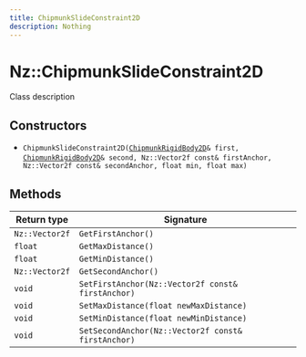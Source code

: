 ```yaml
---
title: ChipmunkSlideConstraint2D
description: Nothing
---
```


# Nz::ChipmunkSlideConstraint2D

Class description

## Constructors

- `ChipmunkSlideConstraint2D(`[`ChipmunkRigidBody2D`](documentation/generated/ChipmunkPhysics2D/ChipmunkRigidBody2D.md)`& first, `[`ChipmunkRigidBody2D`](documentation/generated/ChipmunkPhysics2D/ChipmunkRigidBody2D.md)`& second, Nz::Vector2f const& firstAnchor, Nz::Vector2f const& secondAnchor, float min, float max)`

## Methods

| Return type | Signature |
| ----------- | --------- |
| `Nz::Vector2f` | `GetFirstAnchor()` |
| `float` | `GetMaxDistance()` |
| `float` | `GetMinDistance()` |
| `Nz::Vector2f` | `GetSecondAnchor()` |
| `void` | `SetFirstAnchor(Nz::Vector2f const& firstAnchor)` |
| `void` | `SetMaxDistance(float newMaxDistance)` |
| `void` | `SetMinDistance(float newMinDistance)` |
| `void` | `SetSecondAnchor(Nz::Vector2f const& firstAnchor)` |
